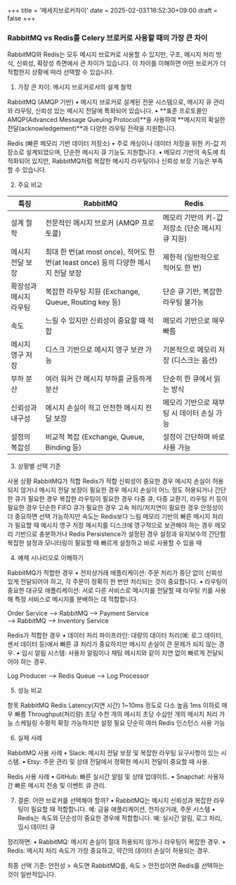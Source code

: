 +++
title = '메세지브로커차이'
date = 2025-02-03T16:52:30+09:00
draft = false
+++

### RabbitMQ vs Redis를 Celery 브로커로 사용할 때의 가장 큰 차이

RabbitMQ와 Redis는 모두 메시지 브로커로 사용할 수 있지만, 구조, 메시지 처리 방식, 신뢰성, 확장성 측면에서 큰 차이가 있습니다. 이 차이를 이해하면 어떤 브로커가 더 적합한지 상황에 따라 선택할 수 있습니다.

1. 가장 큰 차이: 메시지 브로커로서의 설계 철학

RabbitMQ (AMQP 기반)
	•	메시지 브로커로 설계된 전문 시스템으로, 메시지 큐 관리와 라우팅, 신뢰성 있는 메시지 전달에 특화되어 있습니다.
	•	**표준 프로토콜인 AMQP(Advanced Message Queuing Protocol)**을 사용하여 **메시지의 확실한 전달(acknowledgement)**과 다양한 라우팅 전략을 지원합니다.

Redis (빠른 메모리 기반 데이터 저장소)
	•	주로 캐싱이나 데이터 저장을 위한 키-값 저장소로 설계되었으며, 단순한 메시지 큐 기능도 지원합니다.
	•	메모리 기반의 속도에 최적화되어 있지만, RabbitMQ처럼 복잡한 메시지 라우팅이나 신뢰성 보장 기능은 부족할 수 있습니다.

2. 주요 비교

|특징	| RabbitMQ	| Redis|
|-|-|-|
|설계 철학	| 전문적인 메시지 브로커 (AMQP 프로토콜)	|메모리 기반의 키-값 저장소 (단순 메시지 큐 지원)|
|메시지 전달 보장	| 최대 한 번(at most once), 적어도 한 번(at least once) 등의 다양한 메시지 전달 보장	| 제한적 (일반적으로 적어도 한 번)|
|확장성과 메시지 라우팅	|복잡한 라우팅 지원 (Exchange, Queue, Routing key 등)	|단순 큐 기반, 복잡한 라우팅 불가능|
|속도|	느릴 수 있지만 신뢰성이 중요할 때 적합	|메모리 기반으로 매우 빠름|
|메시지 영구 저장|	디스크 기반으로 메시지 영구 보관 가능	|기본적으로 메모리 저장 (디스크는 옵션)|
|부하 분산|	여러 워커 간 메시지 부하를 균등하게 분산	|단순히 한 큐에서 읽는 방식|
|신뢰성과 내구성|	메시지 손실이 적고 안전한 메시지 전달 보장	|메모리 기반으로 재부팅 시 데이터 손실 가능|
|설정의 복잡성|	비교적 복잡 (Exchange, Queue, Binding 등)	|설정이 간단하며 바로 사용 가능|

3. 상황별 선택 기준

사용 상황	RabbitMQ가 적합	Redis가 적합
신뢰성이 중요한 경우	메시지 손실이 허용되지 않거나 메시지 전달 보장이 필요한 경우	메시지 손실이 어느 정도 허용되거나 간단한 큐가 필요한 경우
복잡한 라우팅이 필요한 경우	다중 큐, 다중 교환기, 라우팅 키 등이 필요한 경우	단순한 FIFO 큐가 필요한 경우
고속 처리/저지연이 필요한 경우	안정성이 더 중요하면 선택 가능하지만 속도는 Redis보다 느림	메모리 기반의 빠른 메시지 처리가 필요할 때
메시지 영구 저장	메시지를 디스크에 영구적으로 보관해야 하는 경우	메모리 기반으로 충분하거나 Redis Persistence가 설정된 경우
설정과 유지보수의 간단함	복잡한 설정과 모니터링이 필요할 때	빠르게 설정하고 바로 사용할 수 있을 때

4. 예제 시나리오로 이해하기

RabbitMQ가 적합한 경우
	•	전자상거래 애플리케이션: 주문 처리가 중단 없이 신뢰성 있게 전달되어야 하고, 각 주문이 정확히 한 번만 처리되는 것이 중요합니다.
	•	라우팅이 중요한 대규모 애플리케이션: 서로 다른 서비스로 메시지를 전달할 때 라우팅 키를 사용해 특정 서비스로 메시지를 분배하는 데 적합합니다.

Order Service --> RabbitMQ --> Payment Service  
               --> RabbitMQ --> Inventory Service

Redis가 적합한 경우
	•	데이터 처리 파이프라인: 대량의 데이터 처리(예: 로그 데이터, 센서 데이터 등)에서 빠른 큐 처리가 중요하지만 메시지 손실이 큰 문제가 되지 않는 경우.
	•	임시 알림 시스템: 사용자 알림이나 채팅 메시지와 같이 지연 없이 빠르게 전달되어야 하는 경우.

Log Producer --> Redis Queue --> Log Processor

5. 성능 비교

항목	RabbitMQ	Redis
Latency(지연 시간)	1~10ms 정도로 다소 높음	1ms 이하로 매우 빠름
Throughput(처리량)	초당 수천 개의 메시지	초당 수십만 개의 메시지 처리 가능
스케일링	수평적 확장 가능하지만 설정 필요	단순히 여러 Redis 인스턴스 사용 가능

6. 실제 사례

RabbitMQ 사용 사례
	•	Slack: 메시지 전달 보장 및 복잡한 라우팅 요구사항이 있는 시스템.
	•	Etsy: 주문 관리 및 상태 전달에서 정확한 메시지 전달이 중요할 때 사용.

Redis 사용 사례
	•	GitHub: 빠른 실시간 알림 및 상태 업데이트.
	•	Snapchat: 사용자 간 빠른 메시지 전송 및 이벤트 큐 관리.

7. 결론: 어떤 브로커를 선택해야 할까?
	•	RabbitMQ는 메시지 신뢰성과 복잡한 라우팅이 필요할 때 적합합니다.
예: 금융 애플리케이션, 전자상거래, 주문 시스템
	•	Redis는 속도와 단순성이 중요한 경우에 적합합니다.
예: 실시간 알림, 로그 처리, 임시 데이터 큐

정리하면:
	•	RabbitMQ: 메시지 손실이 절대 허용되지 않거나 라우팅이 복잡한 경우.
	•	Redis: 메시지 처리 속도가 가장 중요하고, 약간의 데이터 손실이 허용되는 경우.

최종 선택 기준:
안전성 > 속도면 RabbitMQ를,
속도 > 안전성이면 Redis를 선택하는 것이 일반적입니다.